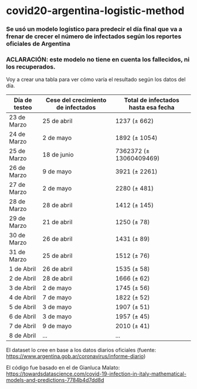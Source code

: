 # covid20-argentina-logistic-method

### Se usó un modelo logístico para predecir el día final que va a frenar de crecer el número de infectados según los reportes oficiales de Argentina

### ACLARACIÓN: este modelo no tiene en cuenta los fallecidos, ni los recuperados.

Voy a crear una tabla para ver cómo varía el resultado según los datos del día.

| Día de testeo | Cese del crecimiento de infectados| Total de infectados hasta esa fecha |
| ------------- | ------------- | ------------- |
| 23 de Marzo  | 25 de abril | 1237 (± 662)|
| 24 de Marzo  | 2 de mayo | 1892 (± 1054)|
| 25 de Marzo | 18 de junio | 7362372 (± 13060409469)|
| 26 de Marzo | 9 de mayo | 3921 (± 2261) |
| 27 de Marzo | 2 de mayo | 2280 (± 481) |
| 28 de Marzo | 28 de abril | 1412 (± 145) |
| 29 de Marzo | 21 de abril | 1250 (± 78) |
| 30 de Marzo | 26 de abril | 1431 (± 89) |
| 31 de Marzo | 25 de abril | 1512 (± 76) |
| 1 de Abril | 26 de abril | 1535 (± 58) |
| 2 de Abril | 28 de abril | 1666 (± 62) |
| 3 de Abril | 2 de mayo | 1745 (± 56) |
| 4 de Abril | 7 de mayo | 1822 (± 52) |
| 5 de Abril | 3 de mayo | 1907 (± 51) |
| 6 de Abril | 3 de mayo | 1957 (± 45) |
| 7 de Abril | 9 de mayo | 2010 (± 41) |
| 8 de Abril | ... | ... |

El dataset lo cree en base a los datos diarios oficiales (fuente: https://www.argentina.gob.ar/coronavirus/informe-diario)

El código fue basado en el de Gianluca Malato: https://towardsdatascience.com/covid-19-infection-in-italy-mathematical-models-and-predictions-7784b4d7dd8d
